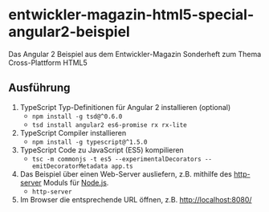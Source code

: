 # entwickler-magazin-html5-special-angular2-beispiel
Das Angular 2 Beispiel aus dem Entwickler-Magazin Sonderheft zum Thema Cross-Plattform HTML5

## Ausführung
1.  TypeScript Typ-Definitionen für Angular 2 installieren (optional)
    * `npm install -g tsd@^0.6.0`
    * `tsd install angular2 es6-promise rx rx-lite`
2.  TypeScript Compiler installieren
    * `npm install -g typescript@^1.5.0`
3.  TypeScript Code zu JavaScript (ES5) kompilieren
    * `tsc -m commonjs -t es5 --experimentalDecorators --emitDecoratorMetadata app.ts`
4.  Das Beispiel über einen Web-Server ausliefern, z.B. mithilfe des [http-server](https://www.npmjs.com/package/http-server) Moduls für [Node.js](https://nodejs.org/).
    * `http-server`
5.  Im Browser die entsprechende URL öffnen, z.B. [http://localhost:8080/](http://localhost:8080/)
